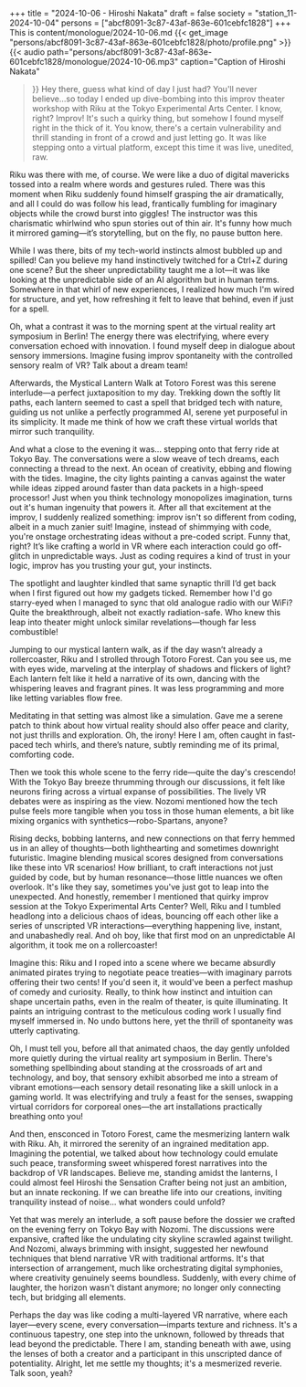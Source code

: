 +++
title = "2024-10-06 - Hiroshi Nakata"
draft = false
society = "station_11-2024-10-04"
persons = ["abcf8091-3c87-43af-863e-601cebfc1828"]
+++
This is content/monologue/2024-10-06.md
{{< get_image "persons/abcf8091-3c87-43af-863e-601cebfc1828/photo/profile.png" >}}
{{< audio
    path="persons/abcf8091-3c87-43af-863e-601cebfc1828/monologue/2024-10-06.mp3" 
    caption="Caption of Hiroshi Nakata"
>}}
Hey there, guess what kind of day I just had?
You'll never believe...so today I ended up dive-bombing into this improv theater workshop with Riku at the Tokyo Experimental Arts Center. I know, right? Improv! It's such a quirky thing, but somehow I found myself right in the thick of it. You know, there's a certain vulnerability and thrill standing in front of a crowd and just letting go. It was like stepping onto a virtual platform, except this time it was live, unedited, raw.

Riku was there with me, of course. We were like a duo of digital mavericks tossed into a realm where words and gestures ruled. There was this moment when Riku suddenly found himself grasping the air dramatically, and all I could do was follow his lead, frantically fumbling for imaginary objects while the crowd burst into giggles! The instructor was this charismatic whirlwind who spun stories out of thin air. It's funny how much it mirrored gaming—it’s storytelling, but on the fly, no pause button here.

While I was there, bits of my tech-world instincts almost bubbled up and spilled! Can you believe my hand instinctively twitched for a Ctrl+Z during one scene? But the sheer unpredictability taught me a lot—it was like looking at the unpredictable side of an AI algorithm but in human terms. Somewhere in that whirl of new experiences, I realized how much I'm wired for structure, and yet, how refreshing it felt to leave that behind, even if just for a spell.

Oh, what a contrast it was to the morning spent at the virtual reality art symposium in Berlin! The energy there was electrifying, where every conversation echoed with innovation. I found myself deep in dialogue about sensory immersions. Imagine fusing improv spontaneity with the controlled sensory realm of VR? Talk about a dream team!

Afterwards, the Mystical Lantern Walk at Totoro Forest was this serene interlude—a perfect juxtaposition to my day. Trekking down the softly lit paths, each lantern seemed to cast a spell that bridged tech with nature, guiding us not unlike a perfectly programmed AI, serene yet purposeful in its simplicity. It made me think of how we craft these virtual worlds that mirror such tranquility.

And what a close to the evening it was... stepping onto that ferry ride at Tokyo Bay. The conversations were a slow weave of tech dreams, each connecting a thread to the next. An ocean of creativity, ebbing and flowing with the tides. Imagine, the city lights painting a canvas against the water while ideas zipped around faster than data packets in a high-speed processor! Just when you think technology monopolizes imagination, turns out it's human ingenuity that powers it.
After all that excitement at the improv, I suddenly realized something: improv isn't so different from coding, albeit in a much zanier suit! Imagine, instead of shimmying with code, you're onstage orchestrating ideas without a pre-coded script. Funny that, right? It’s like crafting a world in VR where each interaction could go off-glitch in unpredictable ways. Just as coding requires a kind of trust in your logic, improv has you trusting your gut, your instincts.

The spotlight and laughter kindled that same synaptic thrill I’d get back when I first figured out how my gadgets ticked. Remember how I'd go starry-eyed when I managed to sync that old analogue radio with our WiFi? Quite the breakthrough, albeit not exactly radiation-safe. Who knew this leap into theater might unlock similar revelations—though far less combustible!

Jumping to our mystical lantern walk, as if the day wasn’t already a rollercoaster, Riku and I strolled through Totoro Forest. Can you see us, me with eyes wide, marveling at the interplay of shadows and flickers of light? Each lantern felt like it held a narrative of its own, dancing with the whispering leaves and fragrant pines. It was less programming and more like letting variables flow free.

Meditating in that setting was almost like a simulation. Gave me a serene patch to think about how virtual reality should also offer peace and clarity, not just thrills and exploration. Oh, the irony! Here I am, often caught in fast-paced tech whirls, and there’s nature, subtly reminding me of its primal, comforting code.

Then we took this whole scene to the ferry ride—quite the day's crescendo! With the Tokyo Bay breeze thrumming through our discussions, it felt like neurons firing across a virtual expanse of possibilities. The lively VR debates were as inspiring as the view. Nozomi mentioned how the tech pulse feels more tangible when you toss in those human elements, a bit like mixing organics with synthetics—robo-Spartans, anyone? 

Rising decks, bobbing lanterns, and new connections on that ferry hemmed us in an alley of thoughts—both lighthearting and sometimes downright futuristic. Imagine blending musical scores designed from conversations like these into VR scenarios! How brilliant, to craft interactions not just guided by code, but by human resonance—those little nuances we often overlook.
It's like they say, sometimes you've just got to leap into the unexpected. And honestly, remember I mentioned that quirky improv session at the Tokyo Experimental Arts Center? Well, Riku and I tumbled headlong into a delicious chaos of ideas, bouncing off each other like a series of unscripted VR interactions—everything happening live, instant, and unabashedly real. And oh boy, like that first mod on an unpredictable AI algorithm, it took me on a rollercoaster!

Imagine this: Riku and I roped into a scene where we became absurdly animated pirates trying to negotiate peace treaties—with imaginary parrots offering their two cents! If you'd seen it, it would've been a perfect mashup of comedy and curiosity. Really, to think how instinct and intuition can shape uncertain paths, even in the realm of theater, is quite illuminating. It paints an intriguing contrast to the meticulous coding work I usually find myself immersed in. No undo buttons here, yet the thrill of spontaneity was utterly captivating.

Oh, I must tell you, before all that animated chaos, the day gently unfolded more quietly during the virtual reality art symposium in Berlin. There's something spellbinding about standing at the crossroads of art and technology, and boy, that sensory exhibit absorbed me into a stream of vibrant emotions—each sensory detail resonating like a skill unlock in a gaming world. It was electrifying and truly a feast for the senses, swapping virtual corridors for corporeal ones—the art installations practically breathing onto you!

And then, ensconced in Totoro Forest, came the mesmerizing lantern walk with Riku. Ah, it mirrored the serenity of an ingrained meditation app. Imagining the potential, we talked about how technology could emulate such peace, transforming sweet whispered forest narratives into the backdrop of VR landscapes. Believe me, standing amidst the lanterns, I could almost feel Hiroshi the Sensation Crafter being not just an ambition, but an innate reckoning. If we can breathe life into our creations, inviting tranquility instead of noise... what wonders could unfold?

Yet that was merely an interlude, a soft pause before the dossier we crafted on the evening ferry on Tokyo Bay with Nozomi. The discussions were expansive, crafted like the undulating city skyline scrawled against twilight. And Nozomi, always brimming with insight, suggested her newfound techniques that blend narrative VR with traditional artforms. It's that intersection of arrangement, much like orchestrating digital symphonies, where creativity genuinely seems boundless. Suddenly, with every chime of laughter, the horizon wasn't distant anymore; no longer only connecting tech, but bridging all elements.

Perhaps the day was like coding a multi-layered VR narrative, where each layer—every scene, every conversation—imparts texture and richness. It's a continuous tapestry, one step into the unknown, followed by threads that lead beyond the predictable. There I am, standing beneath with awe, using the lenses of both a creator and a participant in this unscripted dance of potentiality.
Alright, let me settle my thoughts; it's a mesmerized reverie. Talk soon, yeah?
